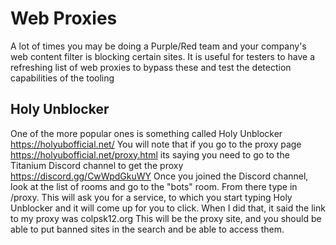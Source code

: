 # Web Proxies
A lot of times you may be doing a Purple/Red team and your company's web content filter is blocking certain sites. It is useful for testers to have a refreshing list of web proxies to bypass these and test the detection capabilities of the tooling

## Holy Unblocker
One of the more popular ones is something called Holy Unblocker https://holyubofficial.net/ 
You will note that if you go to the proxy page https://holyubofficial.net/proxy.html its saying you need to go to the Titanium Discord channel to get the proxy https://discord.gg/CwWpdGkuWY
Once you joined the Discord channel, look at the list of rooms and go to the "bots" room. From there type in /proxy. This will ask you for a service, to which you start typing Holy Unblocker and it will come up for you to click. 
When I did that, it said the link to my proxy was colpsk12.org
This will be the proxy site, and you should be able to put banned sites in the search and be able to access them. 
